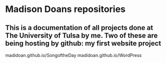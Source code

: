 # Madison Doans repositories
## This is a documentation of all projects done at The University of Tulsa by me. Two of these are being hosting by github: my first website project 
  madidoan.github.io/SongoftheDay 
  madidoan.github.io/WordPress



